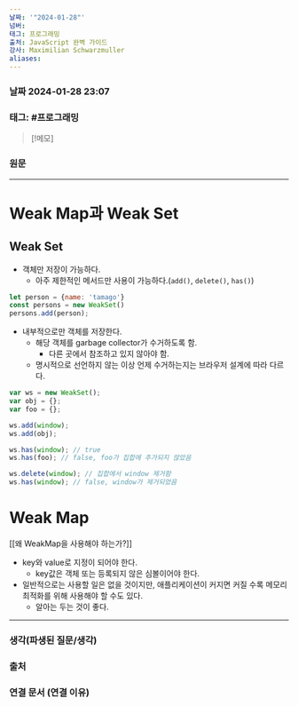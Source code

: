 ```yaml
---
날짜: '"2024-01-28"'
넘버: 
태그: 프로그래밍
출처: JavaScript 완벽 가이드
강사: Maximilian Schwarzmuller
aliases:
---
```

### 날짜  2024-01-28 23:07

### 태그: #프로그래밍 

>[!메모]
>

### 원문
---
# Weak Map과 Weak Set
## Weak Set
- 객체만 저장이 가능하다.
	- 아주 제한적인 메서드만 사용이 가능하다.(`add()`, `delete()`, `has()`)
```js
let person = {name: 'tamago'}
const persons = new WeakSet()
persons.add(person);
```
- 내부적으로만 객체를 저장한다.
	- 해당 객체를 garbage collector가 수거하도록 함.
		- 다른 곳에서 참조하고 있지 않아야 함.
	- 명시적으로 선언하지 않는 이상 언제 수거하는지는 브라우저 설계에 따라 다르다.
```js
var ws = new WeakSet();
var obj = {};
var foo = {};

ws.add(window);
ws.add(obj);

ws.has(window); // true
ws.has(foo); // false, foo가 집합에 추가되지 않았음

ws.delete(window); // 집합에서 window 제거함
ws.has(window); // false, window가 제거되었음
```
# Weak Map
[[왜 WeakMap을 사용해야 하는가?]]
- key와 value로 지정이 되어야 한다.
	- key값은 객체 또는 등록되지 않은 심볼이어야 한다.
- 일반적으로는 사용할 일은 없을 것이지만, 애플리케이션이 커지면 커질 수록 메모리 최적화를 위해 사용해야 할 수도 있다.
	- 알아는 두는 것이 좋다.

	
---
### 생각(파생된 질문/생각)

### 출처

### 연결 문서 (연결 이유)
